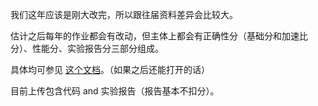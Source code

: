 我们这年应该是刚大改完，所以跟往届资料差异会比较大。

估计之后每年的作业都会有改动，但主体上都会有正确性分（基础分和加速比分）、性能分、实验报告分三部分组成。

具体均可参见 [这个文档](https://lab.cs.tsinghua.edu.cn/hpc/doc/exp/2.bfs/)。（如果之后还能打开的话）

目前上传包含代码 and 实验报告（报告基本不扣分）。